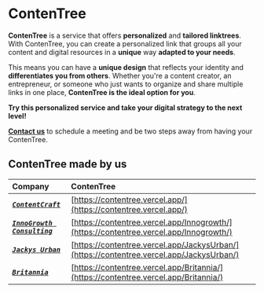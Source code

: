 # ContenTree

**ContenTree** is a service that offers **personalized** and **tailored linktrees**. With ContenTree, you can create a personalized link that groups all your content and digital resources in a **unique** way **adapted to your needs**.

This means you can have a **unique design** that reflects your identity and **differentiates you from others**. Whether you're a content creator, an entrepreneur, or someone who just wants to organize and share multiple links in one place, **ContenTree is the ideal option for you**.

**Try this personalized service and take your digital strategy to the next level!**

[**Contact us**](https://www.instagram.com/contentcraft_studio) to schedule a meeting and be two steps away from having your ContenTree.

## ContenTree made by us

| Company                                                               | ContenTree                                                                               |
| :-------------------------------------------------------------------- | :--------------------------------------------------------------------------------------- |
| [***`ContentCraft`***](https://www.instagram.com/contentcraft_studio) | [https://contentree.vercel.app/](https://contentree.vercel.app/)                         |
| [***`InnoGrowth Consulting`***](https://innogrowth.vercel.app/)       | [https://contentree.vercel.app/Innogrowth/](https://contentree.vercel.app/Innogrowth/)   |
| [***`Jackys Urban`***](https://contentree.vercel.app/JackysUrban/)    | [https://contentree.vercel.app/JackysUrban/](https://contentree.vercel.app/JackysUrban/) |
| [***`Britannia`***](https://contentree.vercel.app/Britannia/)         | [https://contentree.vercel.app/Britannia/](https://contentree.vercel.app/Britannia/)     |